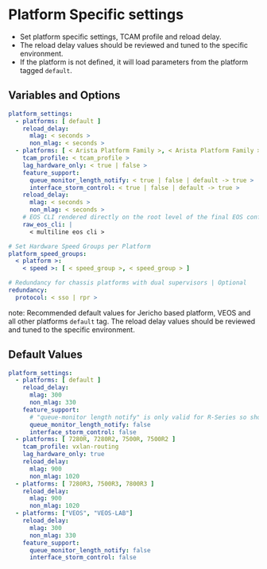 # Platform Specific settings

- Set platform specific settings, TCAM profile and reload delay.
- The reload delay values should be reviewed and tuned to the specific environment.
- If the platform is not defined, it will load parameters from the platform tagged `default`.

## Variables and Options

```yaml
platform_settings:
  - platforms: [ default ]
    reload_delay:
      mlag: < seconds >
      non_mlag: < seconds >
  - platforms: [ < Arista Platform Family >, < Arista Platform Family > ]
    tcam_profile: < tcam_profile >
    lag_hardware_only: < true | false >
    feature_support:
      queue_monitor_length_notify: < true | false | default -> true >
      interface_storm_control: < true | false | default -> true >
    reload_delay:
      mlag: < seconds >
      non_mlag: < seconds >
    # EOS CLI rendered directly on the root level of the final EOS configuration
    raw_eos_cli: |
      < multiline eos cli >

# Set Hardware Speed Groups per Platform
platform_speed_groups:
  < platform >:
    < speed >: [ < speed_group >, < speed_group > ]

# Redundancy for chassis platforms with dual supervisors | Optional
redundancy:
  protocol: < sso | rpr >
```

note:
Recommended default values for Jericho based platform, VEOS and all other platforms `default` tag.
The reload delay values should be reviewed and tuned to the specific environment.

## Default Values

```yaml
platform_settings:
  - platforms: [ default ]
    reload_delay:
      mlag: 300
      non_mlag: 330
    feature_support:
      # "queue-monitor length notify" is only valid for R-Series so should be disabled on default platform.
      queue_monitor_length_notify: false
      interface_storm_control: false
  - platforms: [ 7280R, 7280R2, 7500R, 7500R2 ]
    tcam_profile: vxlan-routing
    lag_hardware_only: true
    reload_delay:
      mlag: 900
      non_mlag: 1020
  - platforms: [ 7280R3, 7500R3, 7800R3 ]
    reload_delay:
      mlag: 900
      non_mlag: 1020
  - platforms: ["VEOS", "VEOS-LAB"]
    reload_delay:
      mlag: 300
      non_mlag: 330
    feature_support:
      queue_monitor_length_notify: false
      interface_storm_control: false
```
